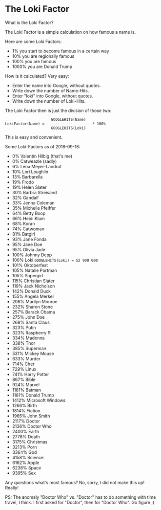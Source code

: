 # The Loki Factor

What is the Loki Factor?

The Loki Factor is a simple calculation on how famous a name is.

Here are some Loki Factors:

- 1% you start to become famous in a certain way
- 10% you are regionally famous
- 100% you are famous
- 1000% you are Donald Trump

How is it calculated?  Very easy:

- Enter the name into Google, without quotes.
- Write down the number of Name-Hits.
- Enter "loki" into Google, without quotes.
- Write down the number of Loki-Hits.

The Loki Factor then is just the division of those two:

                         GOOGLEHITS(Name)
    LokiFactor(Name) = -------------------- * 100%
                         GOOGLEHITS(Loki)

This is easy and convenient.

Some Loki-Factors as of 2018-09-18:

- 0% Valentin Hilbig (that's me)
- 0% Catweazle (sadly)
- 6% Lena Meyer-Landrut
- 10% Lori Loughlin
- 13% Barbarella
- 19% Frodo
- 19% Helen Slater
- 30% Barbra Streisand
- 32% Gandalf
- 33% Jenna Coleman
- 35% Michelle Pfeiffer
- 64% Betty Boop
- 66% Heidi Klum
- 68% Koran
- 74% Catwoman
- 81% Batgirl
- 93% Jane Fonda
- 95% Jane Doe
- 95% Olivia Jade
- 100% Johnny Depp
- 100% Loki `GOOGLEHITS(Loki) = 52 900 000`
- 101% Oktoberfest
- 105% Natalie Portman
- 105% Supergirl
- 115% Christian Slater
- 119% Jack Nicholson
- 142% Donald Duck
- 155% Angela Merkel
- 206% Marilyn Monroe
- 232% Sharon Stone
- 257% Barack Obama
- 275% John Doe
- 268% Santa Claus
- 323% Putin
- 323% Raspberry Pi
- 334% Madonna
- 338% Thor
- 385% Superman
- 531% Mickey Mouse
- 633% Murder
- 714% Cher
- 729% Linux
- 741% Harry Potter
- 867% Bible
- 924% Marvel
- 1181% Batman
- 1181% Donald Trump
- 1412% Microsoft Windows
- 1266% Birth
- 1814% Fiction
- 1965% John Smith
- 2117% Doctor
- 2136% Doctor Who
- 2400% Earth
- 2778% Death
- 3175% Christmas
- 3213% Porn
- 3364% God
- 4158% Science
- 6162% Apple
- 6238% Space
- 9395% Sex

Any questions what's most famous?
No, sorry, I did not make this up!
Really!

PS: The anomaly "Doctor Who" vs. "Doctor" has to do something with time travel, I think.  I first asked for "Doctor", then for "Doctor Who".  Go figure ;)
